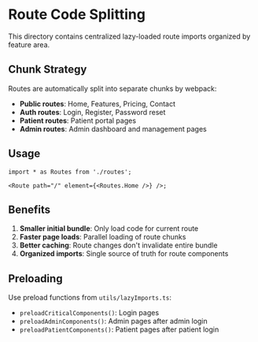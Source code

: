 # Route Code Splitting

This directory contains centralized lazy-loaded route imports organized by feature area.

## Chunk Strategy

Routes are automatically split into separate chunks by webpack:

- **Public routes**: Home, Features, Pricing, Contact
- **Auth routes**: Login, Register, Password reset
- **Patient routes**: Patient portal pages
- **Admin routes**: Admin dashboard and management pages

## Usage

```tsx
import * as Routes from './routes';

<Route path="/" element={<Routes.Home />} />;
```

## Benefits

1. **Smaller initial bundle**: Only load code for current route
2. **Faster page loads**: Parallel loading of route chunks
3. **Better caching**: Route changes don't invalidate entire bundle
4. **Organized imports**: Single source of truth for route components

## Preloading

Use preload functions from `utils/lazyImports.ts`:

- `preloadCriticalComponents()`: Login pages
- `preloadAdminComponents()`: Admin pages after admin login
- `preloadPatientComponents()`: Patient pages after patient login
